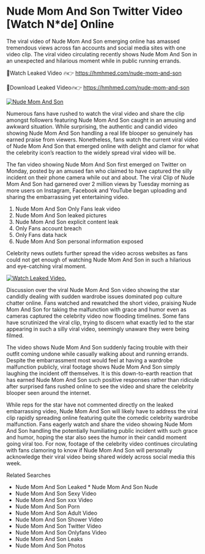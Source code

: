 ﻿# Nude Mom And Son Twitter Video [Watch N*de] Online

The viral video of ﻿Nude Mom And Son emerging online has amassed tremendous views across fan accounts and social media sites with one video clip. The viral video circulating recently shows ﻿Nude Mom And Son in an unexpected and hilarious moment while in public running errands. 

🔴Watch Leaked Video 🔥👉  https://hmhmed.com/nude-mom-and-son 

🔴Download Leaked Video🔥👉  https://hmhmed.com/nude-mom-and-son 

[![Nude Mom And Son](https://i.imgur.com/dJHk4Zq.gif)](https://hmhmed.com/nude-mom-and-son)

Numerous fans have rushed to watch the viral video and share the clip amongst followers featuring ﻿Nude Mom And Son caught in an amusing and awkward situation. While surprising, the authentic and candid video showing ﻿Nude Mom And Son handling a real life blooper so genuinely has earned praise from viewers. Nonetheless, fans watch the current viral video of ﻿Nude Mom And Son that emerged online with delight and clamor for what the celebrity icon’s reaction to the widely spread viral video will be.

The fan video showing ﻿Nude Mom And Son first emerged on Twitter on Monday, posted by an amused fan who claimed to have captured the silly incident on their phone camera while out and about. The viral Clip of ﻿Nude Mom And Son had garnered over 2 million views by Tuesday morning as more users on Instagram, Facebook and YouTube began uploading and sharing the embarrassing yet entertaining video. 

1. ﻿Nude Mom And Son Only Fans leak video
2. ﻿Nude Mom And Son leaked pictures
3. ﻿Nude Mom And Son explicit content leak
4. Only Fans account breach
5. Only Fans data hack
6. ﻿Nude Mom And Son personal information exposed

Celebrity news outlets further spread the video across websites as fans could not get enough of watching ﻿Nude Mom And Son in such a hilarious and eye-catching viral moment. 

[![Watch Leaked Video.](https://miro.medium.com/v2/resize:fit:828/format:webp/1*cilzJN44JGOrTw9NJCrNHA.gif "Watch Leaked Video")](https://hmhmed.com/nude-mom-and-son)

Discussion over the viral ﻿Nude Mom And Son video showing the star candidly dealing with sudden wardrobe issues dominated pop culture chatter online. Fans watched and rewatched the short video, praising ﻿Nude Mom And Son for taking the malfunction with grace and humor even as cameras captured the celebrity video now flooding timelines. Some fans have scrutinized the viral clip, trying to discern what exactly led to the star appearing in such a silly viral video, seemingly unaware they were being filmed.

The video shows ﻿Nude Mom And Son suddenly facing trouble with their outfit coming undone while casually walking about and running errands. Despite the embarrassment most would feel at having a wardrobe malfunction publicly, viral footage shows ﻿Nude Mom And Son simply laughing the incident off themselves. It is this down-to-earth reaction that has earned ﻿Nude Mom And Son such positive responses rather than ridicule after surprised fans rushed online to see the video and share the celebrity blooper seen around the internet.  

While reps for the star have not commented directly on the leaked embarrassing video, ﻿Nude Mom And Son will likely have to address the viral clip rapidly spreading online featuring quite the comedic celebrity wardrobe malfunction. Fans eagerly watch and share the video showing ﻿Nude Mom And Son handling the potentially humiliating public incident with such grace and humor, hoping the star also sees the humor in their candid moment going viral too. For now, footage of the celebrity video continues circulating with fans clamoring to know if ﻿Nude Mom And Son will personally acknowledge their viral video being shared widely across social media this week.

Related Searches
* ﻿Nude Mom And Son Leaked
﻿* Nude Mom And Son Nude
* ﻿Nude Mom And Son Sexy Video
* ﻿Nude Mom And Son xxx Video
* ﻿Nude Mom And Son Porn
* ﻿Nude Mom And Son Adult Video
* ﻿Nude Mom And Son Shower Video
* ﻿Nude Mom And Son Twitter Video
* ﻿Nude Mom And Son Onlyfans Video
* ﻿Nude Mom And Son Leaks
* ﻿Nude Mom And Son Photos